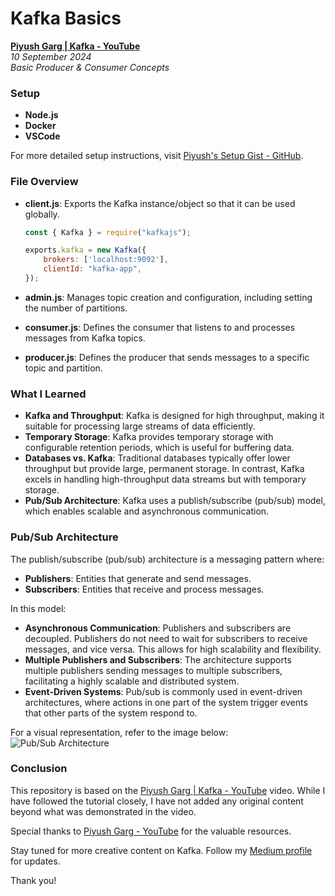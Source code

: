 # Kafka Basics

[**Piyush Garg | Kafka - YouTube**](https://www.youtube.com/watch?v=ZJJHm_bd9Zo&t=2726s)  
*10 September 2024*  
*Basic Producer & Consumer Concepts*

### Setup

- **Node.js**
- **Docker**
- **VSCode**

For more detailed setup instructions, visit [Piyush's Setup Gist - GitHub](https://gist.github.com/piyushgarg-dev/32cadf6420c452b66a9a6d977ade0b01).

### File Overview

- **client.js**: Exports the Kafka instance/object so that it can be used globally.
  ```javascript
  const { Kafka } = require("kafkajs");
  
  exports.kafka = new Kafka({
      brokers: ['localhost:9092'],
      clientId: "kafka-app",
  });
  ```

- **admin.js**: Manages topic creation and configuration, including setting the number of partitions.
- **consumer.js**: Defines the consumer that listens to and processes messages from Kafka topics.
- **producer.js**: Defines the producer that sends messages to a specific topic and partition.

### What I Learned

- **Kafka and Throughput**: Kafka is designed for high throughput, making it suitable for processing large streams of data efficiently.
- **Temporary Storage**: Kafka provides temporary storage with configurable retention periods, which is useful for buffering data.
- **Databases vs. Kafka**: Traditional databases typically offer lower throughput but provide large, permanent storage. In contrast, Kafka excels in handling high-throughput data streams but with temporary storage.
- **Pub/Sub Architecture**: Kafka uses a publish/subscribe (pub/sub) model, which enables scalable and asynchronous communication.

### Pub/Sub Architecture

The publish/subscribe (pub/sub) architecture is a messaging pattern where:

- **Publishers**: Entities that generate and send messages.
- **Subscribers**: Entities that receive and process messages.

In this model:

- **Asynchronous Communication**: Publishers and subscribers are decoupled. Publishers do not need to wait for subscribers to receive messages, and vice versa. This allows for high scalability and flexibility.
- **Multiple Publishers and Subscribers**: The architecture supports multiple publishers sending messages to multiple subscribers, facilitating a highly scalable and distributed system.
- **Event-Driven Systems**: Pub/sub is commonly used in event-driven architectures, where actions in one part of the system trigger events that other parts of the system respond to.

For a visual representation, refer to the image below:
![Pub/Sub Architecture](https://media.geeksforgeeks.org/wp-content/uploads/20240305120858/what-is-pub-sub-architecture-banner.webp)

### Conclusion

This repository is based on the [Piyush Garg | Kafka - YouTube](https://www.youtube.com/watch?v=ZJJHm_bd9Zo&t=2726s) video. While I have followed the tutorial closely, I have not added any original content beyond what was demonstrated in the video.

Special thanks to [Piyush Garg - YouTube](https://www.youtube.com/@piyushgargdev) for the valuable resources.

Stay tuned for more creative content on Kafka. Follow my [Medium profile](https://medium.com/@jeetbhaiya25) for updates.

Thank you!